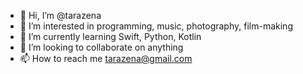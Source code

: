 - 👋 Hi, I’m @tarazena
- 👀 I’m interested in programming, music, photography, film-making
- 🌱 I’m currently learning Swift, Python, Kotlin
- 💞️ I’m looking to collaborate on anything
- 📫 How to reach me tarazena@gmail.com

<!---
tarazena/tarazena is a ✨ special ✨ repository because its `README.md` (this file) appears on your GitHub profile.
You can click the Preview link to take a look at your changes.
--->
